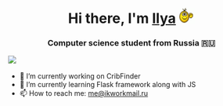 <h1 align="center">Hi there, I'm <a href="https://vk.com/r3al1ty_official" target="_blank">Ilya</a> 
<img src="https://github.com/R3al1ty1/R3al1ty1/blob/main/emoji-smiley.gif" width="32" height="32"/></h1>
<h3 align="center">Computer science student from Russia 🇷🇺</h3>

![](http://github-profile-summary-cards.vercel.app/api/cards/profile-details?username=R3al1ty1&theme=city_lights)

- 🔭 I’m currently working on CribFinder
- 🌱 I’m currently learning Flask framework along with JS
- 📫 How to reach me: me@ikworkmail.ru
